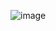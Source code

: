 ![image](https://user-images.githubusercontent.com/92360920/226900449-1857140a-9a64-417d-b8e2-678c5d09ee39.png)
